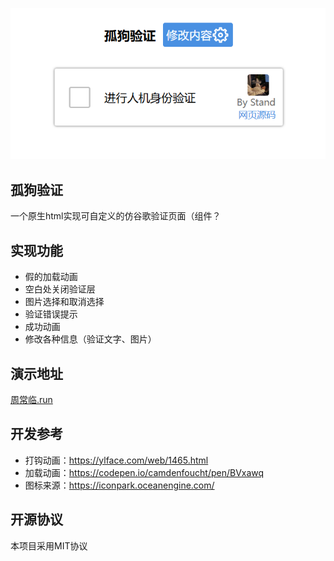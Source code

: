 ![未打开](./演示.png)

## 孤狗验证

一个原生html实现可自定义的仿谷歌验证页面（组件？

## 实现功能

- 假的加载动画
- 空白处关闭验证层
- 图片选择和取消选择
- 验证错误提示
- 成功动画
- 修改各种信息（验证文字、图片）

## 演示地址

[周常临.run](https://xn--miqz4ml5i.run/gugo)

## 开发参考

- 打钩动画：https://ylface.com/web/1465.html
- 加载动画：https://codepen.io/camdenfoucht/pen/BVxawq
- 图标来源：https://iconpark.oceanengine.com/

## 开源协议

本项目采用MIT协议
